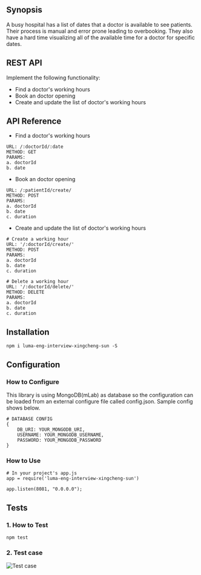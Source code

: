 ## Synopsis

A busy hospital has a list of dates that a doctor is available to see patients. Their process is manual and error prone leading to overbooking. They also have a hard time visualizing all of the available time for a doctor for specific dates.

## REST API

Implement the following functionality:

* Find a doctor's working hours
* Book an doctor opening
* Create and update the list of doctor's working hours

## API Reference

- Find a doctor's working hours
```
URL: /:doctorId/:date  
METHOD: GET 
PARAMS:
a. doctorId
b. date
```

- Book an doctor opening
```
URL: /:patientId/create/
METHOD: POST
PARAMS:
a. doctorId
b. date
c. duration
```

- Create and update the list of doctor's working hours
```
# Create a working hour
URL: '/:doctorId/create/'
METHOD: POST  
PARAMS:
a. doctorId
b. date
c. duration

# Delete a working hour
URL: '/:doctorId/delete/'
METHOD: DELETE
PARAMS:
a. doctorId
b. date
c. duration
```

## Installation
```
npm i luma-eng-interview-xingcheng-sun -S
```

## Configuration

### How to Configure
This library is using MongoDB(mLab) as database so the configuration can be loaded from an external configure file called config.json. Sample config shows below.
```
# DATABASE CONFIG
{
    DB_URI: YOUR_MONGODB_URI,
    USERNAME: YOUR_MONGODB_USERNAME,
    PASSWORD: YOUR_MONGODB_PASSWORD
}
```

### How to Use

```
# In your project's app.js
app = require('luma-eng-interview-xingcheng-sun')

app.listen(8081, "0.0.0.0");
```

## Tests

### 1. How to Test

```
npm test
```

### 2. Test case
![Test case](https://cdn1.imggmi.com/uploads/2019/3/4/460ae83f525d81bfd83d6d4e3b154b60-full.png)

